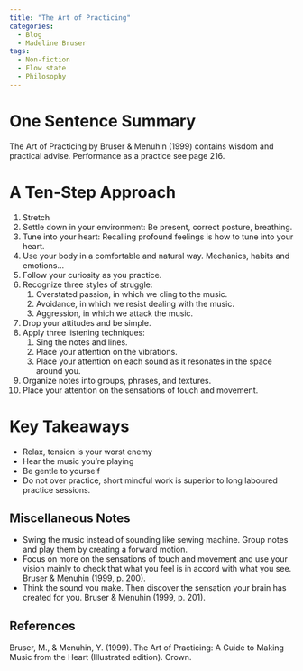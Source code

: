 ```yaml
---
title: "The Art of Practicing"
categories:
  - Blog
  - Madeline Bruser
tags:
  - Non-fiction
  - Flow state
  - Philosophy
---
```


# One Sentence Summary

The Art of Practicing by Bruser & Menuhin (1999) contains wisdom and practical advise. Performance as a practice see page 216.

# A Ten-Step Approach

1. Stretch
2. Settle down in your environment: Be present, correct posture, breathing.
3. Tune into your heart: Recalling profound feelings is how to tune into your heart.
4. Use your body in a comfortable and natural way. Mechanics, habits and emotions…
5. Follow your curiosity as you practice.
6. Recognize three styles of struggle:
	1. Overstated passion, in which we cling to the music.
    2. Avoidance, in which we resist dealing with the music.
    3. Aggression, in which we attack the music.
7. Drop your attitudes and be simple.
8. Apply three listening techniques:
    1. Sing the notes and lines.
    2. Place your attention on the vibrations.
    3. Place your attention on each sound as it resonates in the space around you.
9. Organize notes into groups, phrases, and textures.
10. Place your attention on the sensations of touch and movement.

# Key Takeaways

- Relax, tension is your worst enemy
- Hear the music you’re playing
- Be gentle to yourself
- Do not over practice, short mindful work is superior to long laboured practice sessions.

## Miscellaneous Notes

- Swing the music instead of sounding like sewing machine. Group notes and play them by creating a forward motion.
- Focus on more on the sensations of touch and movement and use your vision mainly to check that what you feel is in accord with what you see. Bruser & Menuhin (1999, p. 200).
- Think the sound you make. Then discover the sensation your brain has created for you. Bruser & Menuhin (1999, p. 201).

## References

Bruser, M., & Menuhin, Y. (1999). The Art of Practicing: A Guide to Making Music from the Heart (Illustrated edition). Crown.